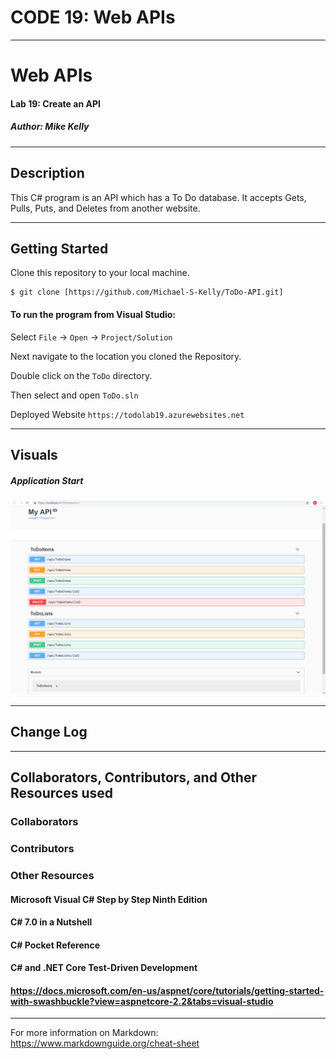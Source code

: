 # CODE 19: Web APIs

------------------------------

# Web APIs
#### Lab 19: Create an API
##### *Author: Mike Kelly*

------------------------------

## Description
This C# program is an API which has a To Do database.  It accepts Gets, Pulls, Puts, and Deletes from another website.

------------------------------

## Getting Started
Clone this repository to your local machine.
```
$ git clone [https://github.com/Michael-S-Kelly/ToDo-API.git]
```
#### To run the program from Visual Studio:
Select ```File``` -> ```Open``` -> ```Project/Solution```

Next navigate to the location you cloned the Repository.

Double click on the ```ToDo``` directory.

Then select and open ```ToDo.sln```

Deployed Website ``` https://todolab19.azurewebsites.net ```

------------------------------

## Visuals


##### Application Start
![Image 1](Assets/swagger.PNG)


------------------------------

## Change Log




------------------------------
## Collaborators, Contributors, and Other Resources used

### Collaborators


### Contributors



### Other Resources
#### Microsoft Visual C# Step by Step Ninth Edition
#### C# 7.0 in a Nutshell
#### C# Pocket Reference
#### C# and .NET Core Test-Driven Development
#### https://docs.microsoft.com/en-us/aspnet/core/tutorials/getting-started-with-swashbuckle?view=aspnetcore-2.2&tabs=visual-studio

------------------------------
For more information on Markdown: https://www.markdownguide.org/cheat-sheet